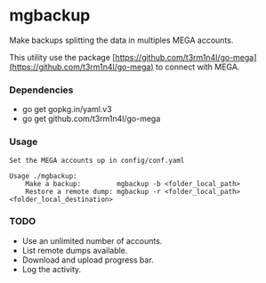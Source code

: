 mgbackup
========

Make backups splitting the data in multiples MEGA accounts.

This utility use the package [https://github.com/t3rm1n4l/go-mega](https://github.com/t3rm1n4l/go-mega) to connect with MEGA.
  
### Dependencies
  - go get gopkg.in/yaml.v3
  - go get github.com/t3rm1n4l/go-mega

### Usage
    Set the MEGA accounts up in config/conf.yaml
    
    Usage ./mgbackup:
        Make a backup:         mgbackup -b <folder_local_path>
        Restore a remote dump: mgbackup -r <folder_local_path> <folder_local_destination>

### TODO
  - Use an unlimited number of accounts.
  - List remote dumps available.
  - Download and upload progress bar.
  - Log the activity.
